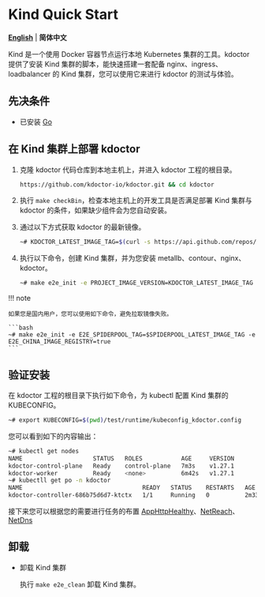 # Kind Quick Start

[**English**](./get-started-kind.md) | **简体中文**

Kind 是一个使用 Docker 容器节点运行本地 Kubernetes 集群的工具。kdoctor 提供了安装 Kind 集群的脚本，能快速搭建一套配备 nginx、ingress、loadbalancer 的 Kind 集群，您可以使用它来进行 kdoctor 的测试与体验。

## 先决条件

* 已安装 [Go](https://go.dev/)

## 在 Kind 集群上部署 kdoctor

1. 克隆 kdoctor 代码仓库到本地主机上，并进入 kdoctor 工程的根目录。
  
    ```bash
    https://github.com/kdoctor-io/kdoctor.git && cd kdoctor
    ```

2. 执行 `make checkBin`，检查本地主机上的开发工具是否满足部署 Kind 集群与 kdoctor 的条件，如果缺少组件会为您自动安装。

3. 通过以下方式获取 kdoctor 的最新镜像。

    ```bash
    ~# KDOCTOR_LATEST_IMAGE_TAG=$(curl -s https://api.github.com/repos/kdoctor-io/kdoctor/releases | jq -r '.[].tag_name | select(("^v1.[0-9]*.[0-9]*$"))' | head -n 1)
    ```

4. 执行以下命令，创建 Kind 集群，并为您安装 metallb、contour、nginx、kdoctor。

    ```bash
    ~# make e2e_init -e PROJECT_IMAGE_VERSION=KDOCTOR_LATEST_IMAGE_TAG
    ```

!!! note

    如果您是国内用户，您可以使用如下命令，避免拉取镜像失败。

    ```bash
    ~# make e2e_init -e E2E_SPIDERPOOL_TAG=$SPIDERPOOL_LATEST_IMAGE_TAG -e E2E_CHINA_IMAGE_REGISTRY=true
    ```

## 验证安装

在 kdoctor 工程的根目录下执行如下命令，为 kubectl 配置 Kind 集群的 KUBECONFIG。

```bash
~# export KUBECONFIG=$(pwd)/test/runtime/kubeconfig_kdoctor.config
```

您可以看到如下的内容输出：

```bash
~# kubectl get nodes 
NAME                    STATUS   ROLES           AGE     VERSION
kdoctor-control-plane   Ready    control-plane   7m3s    v1.27.1
kdoctor-worker          Ready    <none>          6m42s   v1.27.1
~# kubectll get po -n kdoctor
NAME                                  READY   STATUS    RESTARTS   AGE
kdoctor-controller-686b75d6d7-ktctx   1/1     Running   0          2m33s
```

接下来您可以根据您的需要进行任务的布置 [AppHttpHealthy](./apphttphealthy-zh_CN.md)、[NetReach](./netreach-zh_CN.md)、[NetDns](./netdns-zh_CN.md)

## 卸载

* 卸载 Kind 集群

    执行 `make e2e_clean` 卸载 Kind 集群。

